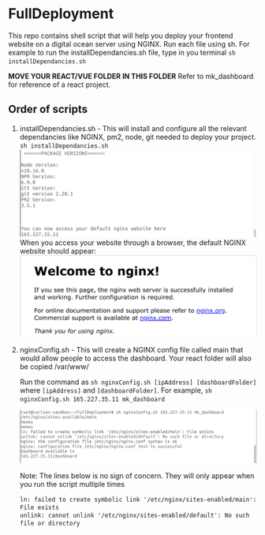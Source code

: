 # FullDeployment
This repo contains shell script that will help you deploy your frontend website on a digital ocean server using NGINX.
Run each file using sh. For example to run the installDependancies.sh file, type in you terminal `sh installDependancies.sh`

**MOVE YOUR REACT/VUE FOLDER IN THIS FOLDER**
Refer to mk_dashboard for reference of a react project.

## Order of scripts
1. installDependancies.sh - This will install and configure all the relevant dependancies like NGINX, pm2, node, git needed to deploy your project.
`sh installDependancies.sh`
![Alt text](Tutorial_Pictures/installDependancies.png?raw=true "Output of screen")
    When you access your website through a browser, the default NGINX website should appear:
![Alt text](Tutorial_Pictures/installDependanciesNGINX.png?raw=true "Output of screen")
3. nginxConfig.sh - This will create a NGINX config file called main that would allow people to access the dashboard. Your react folder will also be copied /var/www/

    Run the command as `sh nginxConfig.sh [ipAddress] [dashboardFolder]` where `[ipAddress]` and `[dashboardFolder]`. 
    For example, `sh nginxConfig.sh 165.227.35.11 mk_dashboard`

    ![Alt text](Tutorial_Pictures/nginxConfig.png?raw=true "Output of screen")

    Note: The lines below is no sign of concern. They will only appear when you run the script multiple times
    ```
    ln: failed to create symbolic link '/etc/nginx/sites-enabled/main': File exists
    unlink: cannot unlink '/etc/nginx/sites-enabled/default': No such file or directory
    ```
